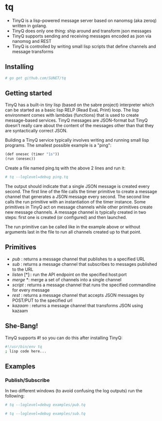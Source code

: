 # tq

- TinyQ is a lisp-powered message server based on nanomsg (aka zeroq) written in golang.
- TinyQ does only one thing: ship around and transform json messages
- TinyQ supports sending and receiving messages encoded as json via nanomsg and REST
- TinyQ is controlled by writing small lisp scripts that define channels and message transforms

## Installing

```bash
# go get github.com/SUNET/tq
```

## Getting started

TinyQ has a built-in tiny lisp (based on the sabre project) interpreter which can be started as a basic lisp RELP (Read EvaL Print) loop. The lisp environment comes with lambdas (functions) that is used to create message-based services. TinyQ messages are JSON-format but TinyQ doesn't really care about the content of the messages other than that they are syntactically correct JSON.

Building a TinyQ service typically involves writing and running small lisp programs. The smallest possible example is a "ping":

```lisp
(def onesec (timer "1s"))
(run (onesec))
```

Create a file named ping.tq with the above 2 lines and run it:

```bash
# tq --loglevel=debug ping.tq
```

The output should indicate that a single JSON message is created every second. The first line of the file calls the timer primitive to create a message channel that generates a JSON message every second. The second line calls the run primitive with an instantiation of the timer instance. Some primitives in TinyQ act on message channels while other primitives create new message channels. A message channel is typically created in two steps: first one is created (or configured) and then launched. 

The run primitive can be called like in the example above or without arguments last in the file to run all channels created up to that point.

## Primitives

- *pub* <url>: returns a message channel that publishes to a specified URL
- *sub* <url>: returns a message channel that subscribes to messages published to the URL
- *listen* [<host>\*]:<port>: run the API endpoint on the specified host:port
- *merge* <channel>\*: merge a set of channels into a single channel
- *script* <cmdline>: returns a message channel that runs the specified commandline for every message
- *rest* <url>: returns a message channel that accepts JSON messages by POST/PUT to the specified url
- *kazaam* <spec>: returns a message channel that transforms JSON using kazaam

## She-Bang!

TinyQ supports #! so you can do this after installing TinyQ:

```bash
#!/usr/bin/env tq
; lisp code here...
```

## Examples

### Publish/Subscribe

In two different windows (to avoid confusing the log outputs) run the following:

```bash
# tq --loglevel=debug examples/pub.tq
```

```bash
# tq --loglevel=debug examples/sub.tq
```
